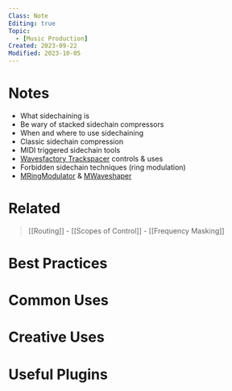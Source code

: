 ```yaml
---
Class: Note
Editing: true
Topic:
  - [Music Production]
Created: 2023-09-22
Modified: 2023-10-05
---
```


# Notes

- What sidechaining is
- Be wary of stacked sidechain compressors
- When and where to use sidechaining
- Classic sidechain compression
- MIDI triggered sidechain tools
- [Wavesfactory Trackspacer](https://www.wavesfactory.com/audio-plugins/trackspacer/) controls & uses
- Forbidden sidechain techniques (ring modulation)
- [MRingModulator](https://www.meldaproduction.com/MRingModulator) & [MWaveshaper](https://www.meldaproduction.com/MWaveShaper)

# Related

> [[Routing]] - [[Scopes of Control]] - [[Frequency Masking]]

# Best Practices

# Common Uses

# Creative Uses

# Useful Plugins
